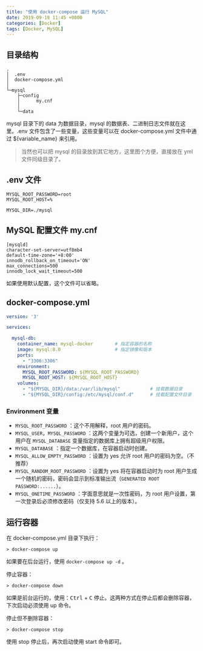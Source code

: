 ```yaml
---
title: "使用 docker-compose 运行 MySQL"
date: 2019-09-18 11:45 +0800
categories: [Docker]
tags: [Docker, MySQL]
---
```


## 目录结构

```shell
.
│  .env
│  docker-compose.yml
│
└─mysql
    ├─config
    │      my.cnf
    │
    └─data
```

mysql 目录下的 data 为数据目录，mysql 的数据表、二进制日志文件就在这里。.env 文件包含了一些变量，这些变量可以在 docker-compose.yml 文件中通过 ${variable_name} 来引用。

> 当然也可以把 mysql 的目录放到其它地方，这里图个方便，直接放在 yml 文件同级目录了。

## .env 文件

```text
MYSQL_ROOT_PASSWORD=root
MYSQL_ROOT_HOST=%

MYSQL_DIR=./mysql
```

## MySQL 配置文件 my.cnf

```text
[mysqld]
character-set-server=utf8mb4
default-time-zone='+8:00'
innodb_rollback_on_timeout='ON'
max_connections=500
innodb_lock_wait_timeout=500
```

如果使用默认配置，这个文件可以省略。

## docker-compose.yml

```yaml
version: '3'

services:

  mysql-db:
    container_name: mysql-docker		# 指定容器的名称
    image: mysql:8.0				    # 指定镜像和版本
    ports:
      - "3306:3306"
    environment:
      MYSQL_ROOT_PASSWORD: ${MYSQL_ROOT_PASSWORD}
      MYSQL_ROOT_HOST: ${MYSQL_ROOT_HOST}
    volumes:
      - "${MYSQL_DIR}/data:/var/lib/mysql"           # 挂载数据目录
      - "${MYSQL_DIR}/config:/etc/mysql/conf.d"      # 挂载配置文件目录
```

### Environment 变量

- `MYSQL_ROOT_PASSWORD` ：这个不用解释，root 用户的密码。
- `MYSQL_USER`，`MYSQL_PASSWORD` ：这两个变量为可选，创建一个新用户，这个用户在 `MYSQL_DATABASE` 变量指定的数据库上拥有超级用户权限。
- `MYSQL_DATABASE` ：指定一个数据库，在容器启动时创建。
- `MYSQL_ALLOW_EMPTY_PASSWORD` ：设置为 yes 允许 root 用户的密码为空。（不推荐）
- `MYSQL_RANDOM_ROOT_PASSWORD` ：设置为 yes 将在容器启动时为 root 用户生成一个随机的密码，密码会显示到标准输出流（`GENERATED ROOT PASSWORD:......`）。
- `MYSQL_ONETIME_PASSWORD` ：字面意思就是一次性密码，为 root 用户设置，第一次登录后必须修改密码（仅支持 5.6 以上的版本）。

## 运行容器

在 docker-compose.yml 目录下执行：

```shell
> docker-compose up
```

如果要在后台运行，使用 `docker-compose up -d` 。

停止容器：

```shell
> docker-compose down
```

如果是前台运行的，使用：<kbd>Ctrl</kbd> + <kbd>C</kbd> 停止。这两种方式在停止后都会删除容器，下次启动必须使用 up 命令。

停止但不删除容器：

```shell
> docker-compose stop
```

使用 stop 停止后，再次启动使用 start 命令即可。

